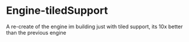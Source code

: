 # Engine-tiledSupport
A re-create of the engine im building just with tiled support, its 10x better than the previous engine
